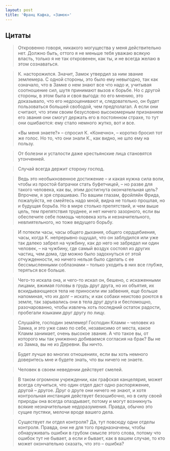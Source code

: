 ```yaml
---
layout: post
title: 'Франц Кафка, «Замок»'
---
```


## Цитаты
>Откровенно говоря, никакого могущества у меня действительно нет. Должно быть, оттого я не меньше тебя уважаю всякую власть, только я не так откровенен, как ты, и не всегда желаю в этом сознаваться.

>К. насторожился. Значит, Замок утвердил за ним звание землемера. С одной стороны, это было ему невыгодно, так как означало, что в Замке о нем знают все что надо и, учитывая соотношение сил, шутя принимают вызов к борьбе. Но с другой стороны, в этом была и своя выгода: по его мнению, это доказывало, что его недооценивают и, следовательно, он будет пользоваться большей свободой, чем предполагал. А если они считают, что этим своим безусловно высокомерным признанием его звания они смогут держать его в постоянном страхе, то тут они ошибаются: ему стало немного жутко, вот и все.

>«Вы меня знаете?» – спросил К. «Конечно», – коротко бросил тот же голос. Но то, что они знали К., как видно, не шло ему на пользу.

>От болезни и усталости даже крестьянские лица становятся утонченней.

>Случай всегда держит сторону господ.

>Ведь это необыкновенное достижение – и какая нужна сила воли, чтобы из простой батрачки стать буфетчицей, – но разве для такого человека, как вы, этим достигнута окончательная цель? Впрочем, я зря спрашиваю. По вашим глазам, фройляйн Фрида, пожалуйста, не смейтесь надо мной, видна не только прошлая, но и будущая борьба. Но в мире столько препятствий, и чем выше цель, тем препятствия труднее, и нет ничего зазорного, если вы обеспечите себе помощь человека хоть и незначительного, невлиятельного, но тоже ведущего борьбу.

>И потекли часы, часы общего дыхания, общего сердцебиения, часы, когда К. непрерывно ощущал, что он заблудился или уже так далеко забрел на чужбину, как до него не забредал ни один человек, – на чужбину, где самый воздух состоял из других частиц, чем дома, где можно было задохнуться от этой отчужденности, но ничего нельзя было сделать с ее бессмысленными соблазнами – только уходить в них все глубже, теряться все больше.

>Чего-то искала она, и чего-то искал он, бешено, с искаженными лицами, вжимая головы в грудь друг друга, но их объятия, их вскидывающиеся тела не приносили им забвения, еще больше напоминая, что их долг – искать; и как собаки неистово роются в земле, так зарывались они в тела друг друга и беспомощно, разочарованно, чтобы извлечь хоть последний остаток радости, пробегали языками друг другу по лицу.

>Слушайте, господин землемер! Господин Кламм – человек из Замка, и это уже само по себе, независимо от места, какое Кламм занимает, очень высокое звание. А что такое вы, от которого мы так униженно добиваемся согласия на брак? Вы не из Замка, вы не из Деревни. Вы ничто.

>Будет лучше во многих отношениях, если вы хоть немного доверитесь мне и будете знать, что вы ничего не знаете.

>Человек в своем неведении действует смелей.

>В таком огромном учреждении, как графская канцелярия, может всегда случиться, что один отдел даст одно распоряжение, другой – другое. Друг о друге они ничего не знают, и хотя контрольная инстанция действует безошибочно, но в силу своей природы она всегда опаздывает, потому и могут возникнуть всякие незначительные недоразумения. Правда, обычно это сущие пустяки, мелочи вроде вашего дела.

>Существует ли отдел контроля? Да, тут повсюду одни отделы контроля. Правда, они не для того предназначены, чтобы обнаруживать ошибки в грубом смысле этого слова, потому что ошибок тут не бывает, а если и бывает, как в вашем случае, то кто может окончательно сказать, что это – ошибка?

>
